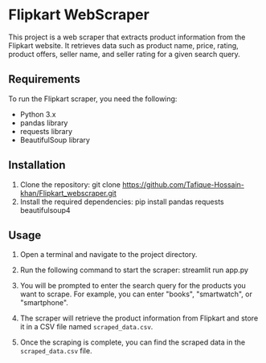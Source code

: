 # Flipkart WebScraper

This project is a web scraper that extracts product information from the Flipkart website. It retrieves data such as product name, price, rating, product offers, seller name, and seller rating for a given search query.

## Requirements

To run the Flipkart scraper, you need the following:

- Python 3.x
- pandas library
- requests library
- BeautifulSoup library

## Installation

1. Clone the repository: git clone https://github.com/Tafique-Hossain-khan/Flipkart_webscraper.git
2. Install the required dependencies: pip install pandas requests beautifulsoup4


## Usage

1. Open a terminal and navigate to the project directory.
2. Run the following command to start the scraper: streamlit run app.py
3. You will be prompted to enter the search query for the products you want to scrape. For example, you can enter "books", "smartwatch", or "smartphone".

4. The scraper will retrieve the product information from Flipkart and store it in a CSV file named `scraped_data.csv`.

5. Once the scraping is complete, you can find the scraped data in the `scraped_data.csv` file.



